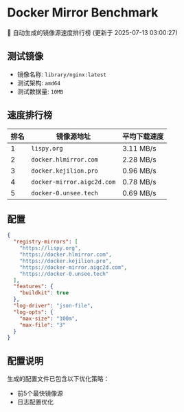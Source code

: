 # Docker Mirror Benchmark

🚀 自动生成的镜像源速度排行榜 (更新于 2025-07-13 03:00:27)

## 测试镜像
- 镜像名称: `library/nginx:latest`
- 测试架构: `amd64`
- 测试数据量: `10MB`

## 速度排行榜
| 排名 | 镜像源地址 | 平均下载速度 |
|------|------------|--------------|
| 1 | `lispy.org` | 3.11 MB/s |
| 2 | `docker.hlmirror.com` | 2.28 MB/s |
| 3 | `docker.kejilion.pro` | 0.96 MB/s |
| 4 | `docker-mirror.aigc2d.com` | 0.78 MB/s |
| 5 | `docker-0.unsee.tech` | 0.69 MB/s |

## 配置

```json
{
  "registry-mirrors": [
    "https://lispy.org",
    "https://docker.hlmirror.com",
    "https://docker.kejilion.pro",
    "https://docker-mirror.aigc2d.com",
    "https://docker-0.unsee.tech"
  ],
  "features": {
    "buildkit": true
  },
  "log-driver": "json-file",
  "log-opts": {
    "max-size": "100m",
    "max-file": "3"
  }
}
```

## 配置说明
生成的配置文件已包含以下优化策略：
- 前5个最快镜像源
- 日志配置优化

